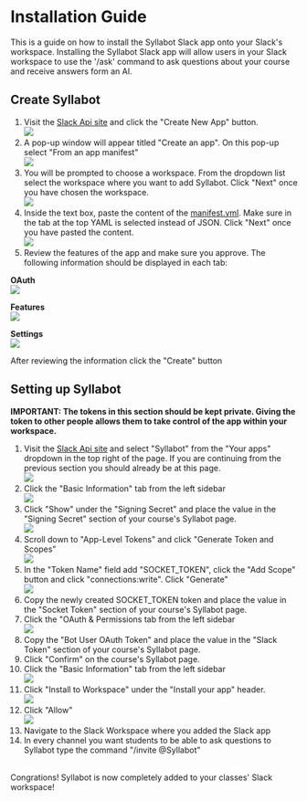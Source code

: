 # Installation Guide
This is a guide on how to install the Syllabot Slack app onto your Slack's workspace. Installing the Syllabot Slack app will allow users in your Slack workspace to use the '/ask' command to ask questions about your course and receive answers form an AI.

## Create Syllabot
1. Visit the [Slack Api site](https://api.slack.com/apps) and click the "Create New App" button.
<br><img src="imgs/create_app.png"><br>
2. A pop-up window will appear titled "Create an app". On this pop-up select "From an app manifest"
<br><img src="imgs/create_app_manifest.png"><br>
3. You will be prompted to choose a workspace. From the dropdown list select the workspace where you want to add Syllabot. Click "Next" once you have chosen the workspace.
<br><img src="imgs/choose_workspace.png"><br>
4. Inside the text box, paste the content of the [manifest.yml](https://github.ncsu.edu/engr-csc-sdc/2023FallTeam06-Syllabot/blob/slack/Slack/manifest.yml). Make sure in the tab at the top YAML is selected instead of JSON. Click "Next" once you have pasted the content.
<br><img src="imgs/create_app_manifest.png"><br>
5. Review the features of the app and make sure you approve. The following information should be displayed in each tab:
   
<strong>OAuth</strong>
<br><img src="imgs/Oauth.png"><br>

<strong>Features</strong>
<br><img src="imgs/features.png"><br>

<strong>Settings</strong>
<br><img src="imgs/settings.png"><br>

After reviewing the information click the "Create" button

## Setting up Syllabot
<strong>IMPORTANT: The tokens in this section should be kept private. Giving the token to other people allows them to take control of the app within your workspace.</strong>

1. Visit the [Slack Api site](https://api.slack.com/) and select "Syllabot" from the "Your apps" dropdown in the top right of the page. If you are continuing from the previous section you should already be at this page.
<br><img src="imgs/setting_up_1.png"><br>
5. Click the "Basic Information" tab from the left sidebar
<br><img src="imgs/setting_up_2.png"><br>
6. Click "Show" under the "Signing Secret" and place the value in the "Signing Secret" section of your course's Syllabot page.
<br><img src="imgs/signing_secret.png"><br>
7. Scroll down to "App-Level Tokens" and click "Generate Token and Scopes"
<br><img src="imgs/app_level_tokens.png"><br>
8. In the "Token Name" field add "SOCKET_TOKEN", click  the "Add Scope" button and click "connections:write". Click "Generate"
<br><img src="imgs/socket_token.png"><br>
9.   Copy the newly created SOCKET_TOKEN token and place the value in the "Socket Token" section of your course's Syllabot page.
10.    Click the "OAuth & Permissions tab from the left sidebar
<br><img src="imgs/OAUTH_token.png"><br>
11.    Copy the "Bot User OAuth Token" and place the value in the "Slack Token" section of your course's Syllabot page.
12.    Click "Confirm" on the course's Syllabot page.
13. Click the "Basic Information" tab from the left sidebar
<br><img src="imgs/setting_up_2.png"><br>
14. Click "Install to Workspace" under the "Install your app" header.
<br><img src="imgs/setting_up_3.png"><br>
15. Click "Allow"
<br><img src="imgs/setting_up_4.png"><br>
16. Navigate to the Slack Workspace where you added the Slack app
17. In every channel you want students to be able to ask questions to Syllabot type the command "/invite @Syllabot"
<br>
Congrations! Syllabot is now completely added to your classes' Slack workspace!